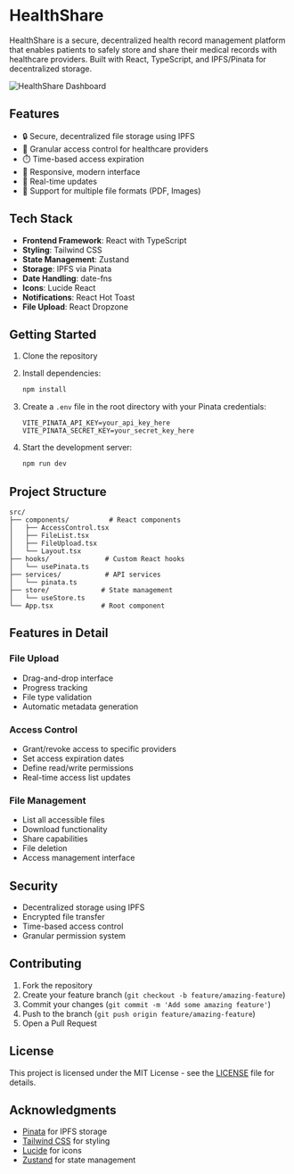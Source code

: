 # HealthShare

HealthShare is a secure, decentralized health record management platform that enables patients to safely store and share their medical records with healthcare providers. Built with React, TypeScript, and IPFS/Pinata for decentralized storage.

![HealthShare Dashboard](https://images.unsplash.com/photo-1576091160399-112ba8d25d1d?auto=format&fit=crop&q=80&w=2070)

## Features

- 🔒 Secure, decentralized file storage using IPFS
- 👥 Granular access control for healthcare providers
- ⏱️ Time-based access expiration
- 📱 Responsive, modern interface
- 🔄 Real-time updates
- 📄 Support for multiple file formats (PDF, Images)

## Tech Stack

- **Frontend Framework**: React with TypeScript
- **Styling**: Tailwind CSS
- **State Management**: Zustand
- **Storage**: IPFS via Pinata
- **Date Handling**: date-fns
- **Icons**: Lucide React
- **Notifications**: React Hot Toast
- **File Upload**: React Dropzone

## Getting Started

1. Clone the repository
2. Install dependencies:
   ```bash
   npm install
   ```

3. Create a `.env` file in the root directory with your Pinata credentials:
   ```env
   VITE_PINATA_API_KEY=your_api_key_here
   VITE_PINATA_SECRET_KEY=your_secret_key_here
   ```

4. Start the development server:
   ```bash
   npm run dev
   ```

## Project Structure

```
src/
├── components/          # React components
│   ├── AccessControl.tsx
│   ├── FileList.tsx
│   ├── FileUpload.tsx
│   └── Layout.tsx
├── hooks/              # Custom React hooks
│   └── usePinata.ts
├── services/           # API services
│   └── pinata.ts
├── store/             # State management
│   └── useStore.ts
└── App.tsx            # Root component
```

## Features in Detail

### File Upload
- Drag-and-drop interface
- Progress tracking
- File type validation
- Automatic metadata generation

### Access Control
- Grant/revoke access to specific providers
- Set access expiration dates
- Define read/write permissions
- Real-time access list updates

### File Management
- List all accessible files
- Download functionality
- Share capabilities
- File deletion
- Access management interface

## Security

- Decentralized storage using IPFS
- Encrypted file transfer
- Time-based access control
- Granular permission system

## Contributing

1. Fork the repository
2. Create your feature branch (`git checkout -b feature/amazing-feature`)
3. Commit your changes (`git commit -m 'Add some amazing feature'`)
4. Push to the branch (`git push origin feature/amazing-feature`)
5. Open a Pull Request

## License

This project is licensed under the MIT License - see the [LICENSE](LICENSE) file for details.

## Acknowledgments

- [Pinata](https://pinata.cloud/) for IPFS storage
- [Tailwind CSS](https://tailwindcss.com/) for styling
- [Lucide](https://lucide.dev/) for icons
- [Zustand](https://github.com/pmndrs/zustand) for state management